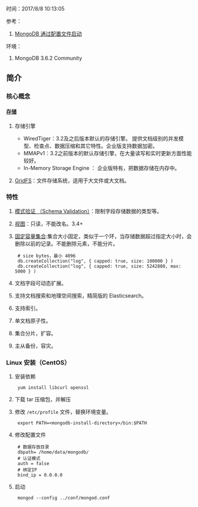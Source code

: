 时间：2017/8/8 10:13:05  

参考：

1. [MongoDB 通过配置文件启动](https://blog.csdn.net/zhu_tianwei/article/details/44261235)
 
环境：
  
1. MongoDB 3.6.2 Community

## 简介  
### 核心概念    
#### [存储](https://docs.mongodb.com/manual/storage/)  
1. 存储引擎 
	* WiredTiger：3.2及之后版本默认的存储引擎。 提供文档级别的并发模型、检查点、数据压缩和其它特性。企业版支持数据加密。
	* MMAPv1：3.2之前版本的默认存储引擎，在大量读写和实时更新方面性能较好。
	* In-Memory Storage Engine ： 企业版特有，把数据存储在内存中。

1. [GridFS](https://docs.mongodb.com/manual/core/gridfs/)：文件存储系统，适用于大文件或大文档。 

### 特性  

1. [模式验证 （Schema Validation）](https://docs.mongodb.com/manual/core/schema-validation/)：限制字段存储数据的类型等。
2. [视图](https://docs.mongodb.com/manual/core/views/)：只读，不能改名。3.4+
3. [固定容量集合](https://docs.mongodb.com/manual/core/capped-collections/):集合大小固定，类似于一个环，当存储数据超过指定大小时，会删除以前的记录。不能删除元素，不能分片。

		# size bytes，最小 4096
		db.createCollection("log", { capped: true, size: 100000 } )
		db.createCollection("log", { capped: true, size: 5242880, max: 5000 } )
5. 文档字段可动态扩展。
6. 支持文档搜索和地理空间搜索，精简版的 Elasticsearch。
7. 支持索引。
8. 单文档原子性。
6. 集合分片，扩容。
7. 主从备份，容灾。

### Linux 安装（CentOS）

1. 安装依赖

		yum install libcurl openssl
	  
2. 下载 tar 压缩包，并解压

3. 修改 `/etc/profile` 文件，替换环境变量。

		export PATH=<mongodb-install-directory>/bin:$PATH
4. 修改配置文件
		
		# 数据存放目录
		dbpath= /home/data/mongodb/
		# 认证模式
		auth = false
		# 绑定IP
		bind_ip = 0.0.0.0

5. 启动

		mongod --config ../conf/mongod.conf







	